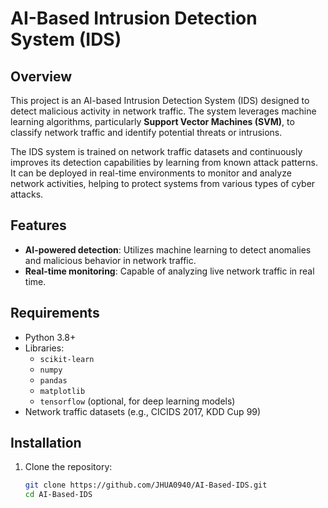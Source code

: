 # AI-Based Intrusion Detection System (IDS)

## Overview

This project is an AI-based Intrusion Detection System (IDS) designed to detect malicious activity in network traffic. The system leverages machine learning algorithms, particularly **Support Vector Machines (SVM)**, to classify network traffic and identify potential threats or intrusions.

The IDS system is trained on network traffic datasets and continuously improves its detection capabilities by learning from known attack patterns. It can be deployed in real-time environments to monitor and analyze network activities, helping to protect systems from various types of cyber attacks.

## Features

- **AI-powered detection**: Utilizes machine learning to detect anomalies and malicious behavior in network traffic.
- **Real-time monitoring**: Capable of analyzing live network traffic in real time.

## Requirements

- Python 3.8+
- Libraries:
  - `scikit-learn`
  - `numpy`
  - `pandas`
  - `matplotlib`
  - `tensorflow` (optional, for deep learning models)
- Network traffic datasets (e.g., CICIDS 2017, KDD Cup 99)

## Installation

1. Clone the repository:
   ```bash
   git clone https://github.com/JHUA0940/AI-Based-IDS.git
   cd AI-Based-IDS
